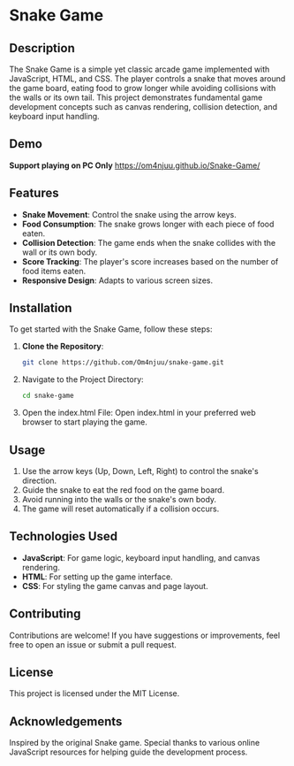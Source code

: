 
# Snake Game

## Description

The Snake Game is a simple yet classic arcade game implemented with JavaScript, HTML, and CSS. The player controls a snake that moves around the game board, eating food to grow longer while avoiding collisions with the walls or its own tail. This project demonstrates fundamental game development concepts such as canvas rendering, collision detection, and keyboard input handling.

## Demo
**Support playing on PC Only**
https://om4njuu.github.io/Snake-Game/

## Features

- **Snake Movement**: Control the snake using the arrow keys.
- **Food Consumption**: The snake grows longer with each piece of food eaten.
- **Collision Detection**: The game ends when the snake collides with the wall or its own body.
- **Score Tracking**: The player's score increases based on the number of food items eaten.
- **Responsive Design**: Adapts to various screen sizes.

## Installation

To get started with the Snake Game, follow these steps:

1. **Clone the Repository**:
   ```bash
   git clone https://github.com/Om4njuu/snake-game.git

2. Navigate to the Project Directory:
   ```bash
   cd snake-game

3. Open the index.html File:
   Open index.html in your preferred web browser to start playing the game.

## Usage
1. Use the arrow keys (Up, Down, Left, Right) to control the snake's direction.
2. Guide the snake to eat the red food on the game board.
3. Avoid running into the walls or the snake's own body.
4. The game will reset automatically if a collision occurs.

## Technologies Used
- **JavaScript**: For game logic, keyboard input handling, and canvas rendering.
- **HTML**: For setting up the game interface.
- **CSS**: For styling the game canvas and page layout.

## Contributing
Contributions are welcome! If you have suggestions or improvements, feel free to open an issue or submit a pull request.

## License
This project is licensed under the MIT License.

## Acknowledgements
Inspired by the original Snake game. Special thanks to various online JavaScript resources for helping guide the development process.

